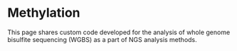 # Methylation

This page shares custom code developed for the analysis of whole genome bisulfite sequencing (WGBS) as a part of NGS analysis methods.

